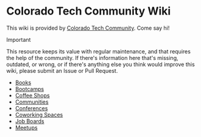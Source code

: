 # Colorado Tech Community Wiki

This wiki is provided by [Colorado Tech Community](https://coloradotech.community). Come say hi!

> [!IMPORTANT]  
> This resource keeps its value with regular maintenance, and that requires the help of the community. If there's information here that's missing, outdated, or wrong, or if there's anything else you think would improve this wiki, please submit an Issue or Pull Request.

- [Books](books.md)
- [Bootcamps](bootcamps.md)
- [Coffee Shops](coffee-shops.md)
- [Communities](communities.md)
- [Conferences](conferences.md)
- [Coworking Spaces](coworking-spaces.md)
- [Job Boards](job-boards.md)
- [Meetups](meetups.md)
